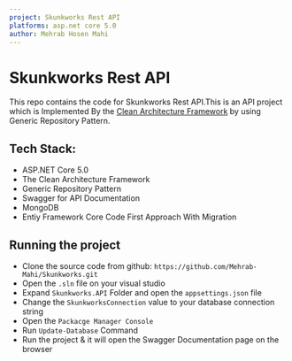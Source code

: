 ```yaml
---
project: Skunkworks Rest API 
platforms: asp.net core 5.0
author: Mehrab Hosen Mahi
---
```


# Skunkworks Rest API
This repo contains the code for Skunkworks Rest API.This is an API project which is Implemented By the [Clean Architecture Framework](https://blog.cleancoder.com/uncle-bob/2012/08/13/the-clean-architecture.html) by using Generic Repository Pattern.


## Tech Stack:
+ ASP.NET Core 5.0
+ The Clean Architecture Framework
+ Generic Repository Pattern
+ Swagger for API Documentation
+ MongoDB
+ Entiy Framework Core Code First Approach With Migration

## Running the project
+ Clone the source code from github: `https://github.com/Mehrab-Mahi/Skunkworks.git`
+ Open the `.sln` file on your visual studio
+ Expand `Skunkworks.API` Folder and open the `appsettings.json` file
+ Change the `SkunkworksConnection` value to your database connection string
+ Open the `Packacge Manager Console` 
+ Run `Update-Database` Command
+ Run the project & it will open the Swagger Documentation page on the browser
